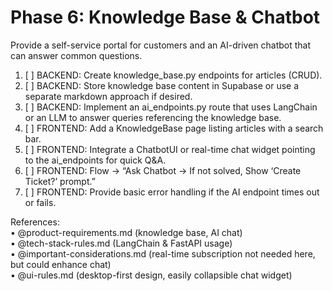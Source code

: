# Phase 6: Knowledge Base & Chatbot

Provide a self-service portal for customers and an AI-driven chatbot that can answer common questions.

1. [ ] BACKEND: Create knowledge_base.py endpoints for articles (CRUD).  
2. [ ] BACKEND: Store knowledge base content in Supabase or use a separate markdown approach if desired.  
3. [ ] BACKEND: Implement an ai_endpoints.py route that uses LangChain or an LLM to answer queries referencing the knowledge base.  
4. [ ] FRONTEND: Add a KnowledgeBase page listing articles with a search bar.  
5. [ ] FRONTEND: Integrate a ChatbotUI or real-time chat widget pointing to the ai_endpoints for quick Q&A.  
6. [ ] FRONTEND: Flow -> “Ask Chatbot → If not solved, Show ‘Create Ticket?’ prompt.”  
7. [ ] FRONTEND: Provide basic error handling if the AI endpoint times out or fails.  

References:  
• @product-requirements.md (knowledge base, AI chat)  
• @tech-stack-rules.md (LangChain & FastAPI usage)  
• @important-considerations.md (real-time subscription not needed here, but could enhance chat)  
• @ui-rules.md (desktop-first design, easily collapsible chat widget)
